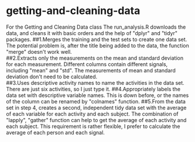 # getting-and-cleaning-data
For the Getting and Cleaning Data class
The run_analysis.R downloads the data, and cleans it with basic orders and the help of "dplyr" and "tidyr" packages. 
##1.Merges the training and the test sets to create one data set. The potential problem is, after the title being added to the data, the function "merge" doesn't work well.  
##2.Extracts only the measurements on the mean and standard deviation for each measurement. Different columns contain different signals, including "mean" and "std". The measurements of mean and standard deviation don't need to be calculated.  
##3.Uses descriptive activity names to name the activities in the data set. There are just six activities, so I just type it. 
##4.Appropriately labels the data set with descriptive variable names.  This is down before, or the names of the column can be renamed by "colnames" function.
##5.From the data set in step 4, creates a second, independent tidy data set with the average of each variable for each activity and each subject. The combination of "lapply", "gather" function can help to get the average of each activity and each subject. This requirement is rather flexible, I prefer to calculate the average of each person and each signal.

